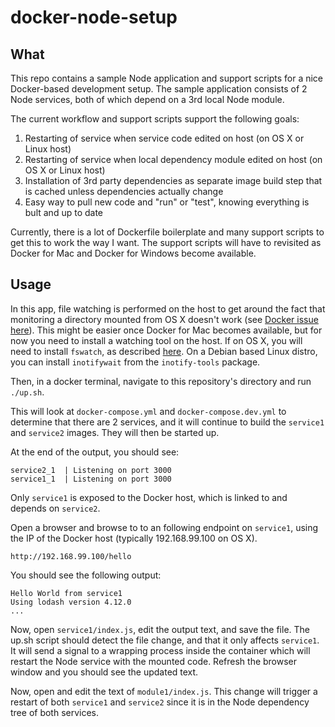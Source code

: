 # docker-node-setup
## What
This repo contains a sample Node application and support scripts for a nice Docker-based development setup. The sample application consists of 2 Node services, both of which depend on a 3rd local Node module.

The current workflow and support scripts support the following goals:

1. Restarting of service when service code edited on host (on OS X or Linux host)
2. Restarting of service when local dependency module edited on host (on OS X or Linux host)
3. Installation of 3rd party dependencies as separate image build step that is cached unless dependencies actually change
4. Easy way to pull new code and "run" or "test", knowing everything is bult and up to date

Currently, there is a lot of Dockerfile boilerplate and many support scripts to get this to work the way I want. The support scripts will have to revisited as Docker for Mac and Docker for Windows become available.

## Usage
In this app, file watching is performed on the host to get around the fact that monitoring a directory mounted from OS X doesn't work (see [Docker issue here](https://github.com/docker/docker/issues/18246)).
This might be easier once Docker for Mac becomes available, but for now you need to install a watching tool on the host. If on OS X, you will need to install `fswatch`, as described [here](https://emcrisostomo.github.io/fswatch/getting.html).
On a Debian based Linux distro, you can install `inotifywait` from the `inotify-tools` package.

Then, in a docker terminal, navigate to this repository's directory and run `./up.sh`.

This will look at `docker-compose.yml` and `docker-compose.dev.yml` to determine that there are 2 services, and it will continue to build the `service1` and `service2` images. They will then be started up.

At the end of the output, you should see:

```
service2_1  | Listening on port 3000
service1_1  | Listening on port 3000
```

Only `service1` is exposed to the Docker host, which is linked to and depends on `service2`.

Open a browser and browse to to an following endpoint on `service1`, using the IP of the Docker host (typically 192.168.99.100 on OS X).

```
http://192.168.99.100/hello
```

You should see the following output:
```
Hello World from service1
Using lodash version 4.12.0
...
```

Now, open `service1/index.js`, edit the output text, and save the file. The up.sh script should detect the file change, and that it only affects `service1`. It will send a signal to a wrapping process inside the container which will restart the Node service with the mounted code. Refresh the browser window and you should see the updated text.

Now, open and edit the text of `module1/index.js`. This change will trigger a restart of both `service1` and `service2` since it is in the Node dependency tree of both services.
